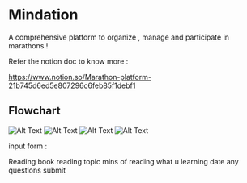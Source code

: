 # Mindation 

A comprehensive platform to organize , manage and participate in marathons ! 

Refer the notion doc to know more : 

https://www.notion.so/Marathon-platform-21b745d6ed5e807296c6feb85f1debf1

## Flowchart 

![Alt Text](./Images/)
![Alt Text](./Images/image2.png)
![Alt Text](./Images/image3.png)
![Alt Text](./Images/image4.png)


input form : 

Reading book 
reading topic 
mins of reading 
what u learning 
date 
any questions 
submit
